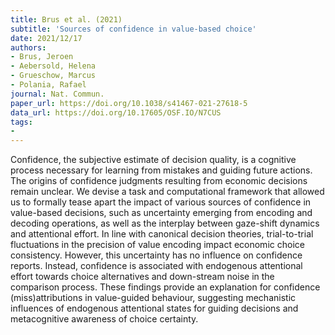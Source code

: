 ```yaml
---
title: Brus et al. (2021)
subtitle: 'Sources of confidence in value-based choice'
date: 2021/12/17
authors:
- Brus, Jeroen
- Aebersold, Helena
- Grueschow, Marcus
- Polania, Rafael
journal: Nat. Commun.
paper_url: https://doi.org/10.1038/s41467-021-27618-5
data_url: https://doi.org/10.17605/OSF.IO/N7CUS
tags:
- 
---
```


Confidence, the subjective estimate of decision quality, is a cognitive process necessary for learning from mistakes and guiding future actions. The origins of confidence judgments resulting from economic decisions remain unclear. We devise a task and computational framework that allowed us to formally tease apart the impact of various sources of confidence in value-based decisions, such as uncertainty emerging from encoding and decoding operations, as well as the interplay between gaze-shift dynamics and attentional effort. In line with canonical decision theories, trial-to-trial fluctuations in the precision of value encoding impact economic choice consistency. However, this uncertainty has no influence on confidence reports. Instead, confidence is associated with endogenous attentional effort towards choice alternatives and down-stream noise in the comparison process. These findings provide an explanation for confidence (miss)attributions in value-guided behaviour, suggesting mechanistic influences of endogenous attentional states for guiding decisions and metacognitive awareness of choice certainty.
